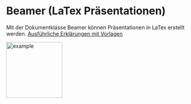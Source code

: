 # Beamer (LaTex Präsentationen)

Mit der Dokumentklasse Beamer können Präsentationen in LaTex erstellt werden.
[Ausführliche Erklärungen mit Vorlagen](https://de.overleaf.com/learn/latex/Beamer)

<img src="example.png" alt="example" width="150"/>
